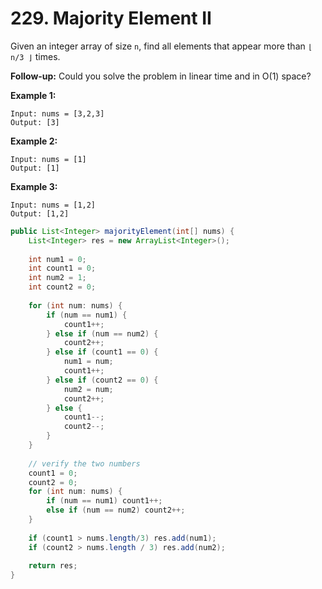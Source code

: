 # 229. Majority Element II



Given an integer array of size `n`, find all elements that appear more than `⌊ n/3 ⌋` times.

**Follow-up:** Could you solve the problem in linear time and in O\(1\) space?

**Example 1:**

```text
Input: nums = [3,2,3]
Output: [3]
```

**Example 2:**

```text
Input: nums = [1]
Output: [1]
```

**Example 3:**

```text
Input: nums = [1,2]
Output: [1,2]
```

```java
public List<Integer> majorityElement(int[] nums) {
    List<Integer> res = new ArrayList<Integer>();
    
    int num1 = 0;
    int count1 = 0;
    int num2 = 1;
    int count2 = 0;
    
    for (int num: nums) {
        if (num == num1) {
            count1++;
        } else if (num == num2) {
            count2++;
        } else if (count1 == 0) {
            num1 = num;
            count1++;
        } else if (count2 == 0) {
            num2 = num;
            count2++;
        } else {
            count1--;
            count2--;
        }
    }
    
    // verify the two numbers
    count1 = 0;
    count2 = 0;
    for (int num: nums) {
        if (num == num1) count1++;
        else if (num == num2) count2++;
    }
    
    if (count1 > nums.length/3) res.add(num1);
    if (count2 > nums.length / 3) res.add(num2);
    
    return res;
}
```

